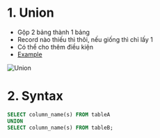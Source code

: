 # 1. Union

- Gộp 2 bảng thành 1 bảng
- Record nào thiếu thì thôi, nếu giống thì chỉ lấy 1
- Có thể cho thêm điều kiện
- [Example](https://github.com/K1ethoang/SQL-Server/blob/main/9.4.Union/union.sql)
  <br>

![Union](https://github.com/K1ethoang/SQL-Server/blob/main/9.4.Union/image/sql-union.png)

# 2. Syntax

```SQL
SELECT column_name(s) FROM tableA
UNION
SELECT column_name(s) FROM tableB;
```
